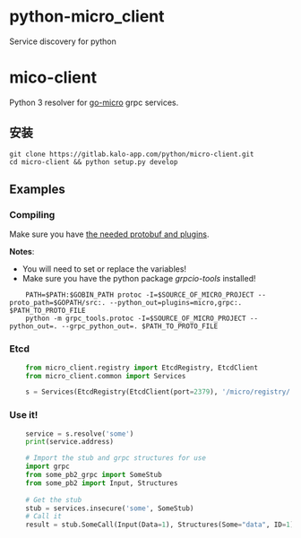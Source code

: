 # python-micro_client
Service discovery for python



# mico-client
Python 3 resolver for [go-micro](https://github.com/micro/go-micro) grpc
services.

## 安装


```shell script
git clone https://gitlab.kalo-app.com/python/micro-client.git
cd micro-client && python setup.py develop
```

## Examples

### Compiling
Make sure you have [the needed protobuf and plugins](https://github.com/micro/go-micro#install-protobuf).

**Notes**:
* You will need to set or replace the variables!
* Make sure you have the python package *grpcio-tools* installed!


```shell
    PATH=$PATH:$GOBIN_PATH protoc -I=$SOURCE_OF_MICRO_PROJECT --proto_path=$GOPATH/src:. --python_out=plugins=micro,grpc:. $PATH_TO_PROTO_FILE
    python -m grpc_tools.protoc -I=$SOURCE_OF_MICRO_PROJECT --python_out=. --grpc_python_out=. $PATH_TO_PROTO_FILE
```

### Etcd
```python
    from micro_client.registry import EtcdRegistry, EtcdClient
    from micro_client.common import Services

    s = Services(EtcdRegistry(EtcdClient(port=2379), '/micro/registry/'))
```

### Use it!
```python
    service = s.resolve('some')
    print(service.address)

    # Import the stub and grpc structures for use
    import grpc
    from some_pb2_grpc import SomeStub
    from some_pb2 import Input, Structures
    
    # Get the stub
    stub = services.insecure('some', SomeStub)
    # Call it
    result = stub.SomeCall(Input(Data=1), Structures(Some="data", ID=1))
```
